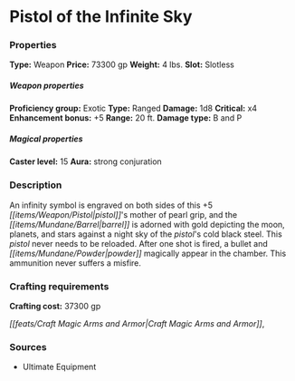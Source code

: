 ﻿---
Title: "Pistol of the Infinite Sky"
Type: "Weapon"
Price: "73300 gp"
Weight: "4 lbs."
Slot: "Slotless"
Proficiency group: "Exotic"
Weapon properties Type: "Ranged"
Damage: "1d8"
Critical: "x4"
Enhancement bonus: "+5"
Range: "20 ft."
Damage type: "B and P"
Caster level: "15"
Aura: "strong conjuration"
Description: |
  "An infinity symbol is engraved on both sides of this _+5 pistol's_ mother of pearl grip, and the barrel is adorned with gold depicting the moon, planets, and stars against a night sky of the pistol's cold black steel. This pistol never needs to be reloaded. After one shot is fired, a bullet and powder magically appear in the chamber. This ammunition never suffers a misfire."
Crafting cost: "37300 gp"
Sources: "['Ultimate Equipment']"
---

# Pistol of the Infinite Sky

### Properties

**Type:** Weapon **Price:** 73300 gp **Weight:** 4 lbs. **Slot:** Slotless

##### Weapon properties

**Proficiency group:** Exotic **Type:** Ranged **Damage:** 1d8 **Critical:** x4 **Enhancement bonus:** +5 **Range:** 20 ft. **Damage type:** B and P

##### Magical properties

**Caster level:** 15 **Aura:** strong conjuration

### Description

An infinity symbol is engraved on both sides of this +5 _[[items/Weapon/Pistol|pistol]]_'s mother of pearl grip, and the _[[items/Mundane/Barrel|barrel]]_ is adorned with gold depicting the moon, planets, and stars against a night sky of the _pistol_'s cold black steel. This _pistol_ never needs to be reloaded. After one shot is fired, a bullet and _[[items/Mundane/Powder|powder]]_ magically appear in the chamber. This ammunition never suffers a misfire.

### Crafting requirements

**Crafting cost:** 37300 gp

_[[feats/Craft Magic Arms and Armor|Craft Magic Arms and Armor]]_,

### Sources

* Ultimate Equipment